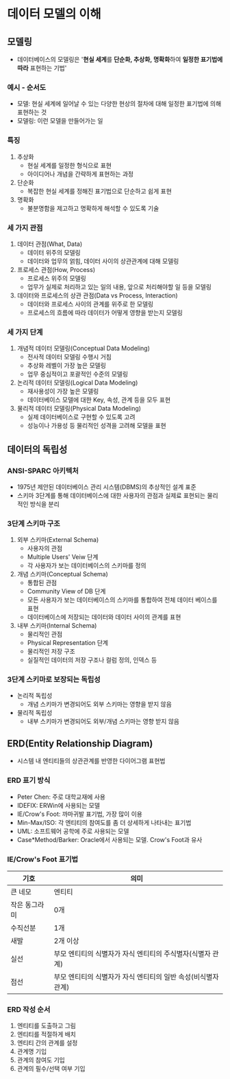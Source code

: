 # 데이터 모델의 이해

## 모델링

- 데이터베이스의 모델링은 '**현실 세계**를 **단순화, 추상화, 명확화**하여 **일정한 표기법에 따라** 표현하는 기법'

### 예시 - 순서도

- 모델: 현실 세계에 일어날 수 있는 다양한 현상의 절차에 대해 일정한 표기법에 의해 표현하는 것
- 모델링: 이런 모델을 만들어가는 일

### 특징

1. 추상화
   - 현실 세계를 일정한 형식으로 표현
   - 아이디어나 개념을 간략하게 표현하는 과정
2. 단순화
   - 복잡한 현실 세계를 정해진 표기법으로 단순하고 쉽게 표현
3. 명확화
   - 불분명함을 제고하고 명확하게 해석할 수 있도록 기술

### 세 가지 관점

1. 데이터 관점(What, Data)
   - 데이터 위주의 모델링
   - 데이터와 업무의 얽힘, 데이터 사이의 상관관계에 대해 모델링
2. 프로세스 관점(How, Process)
   - 프로세스 위주의 모델링
   - 업무가 실제로 처리하고 있는 일의 내용, 앞으로 처리해야할 일 등을 모델링
3. 데이터와 프로세스의 상관 관점(Data vs Process, Interaction)
   - 데이터와 프로세스 사이의 관계를 위주로 한 모델링
   - 프로세스의 흐름에 따라 데이터가 어떻게 영향을 받는지 모델링

### 세 가지 단계

1. 개념적 데이터 모델링(Conceptual Data Modeling)
   - 전사적 데이터 모델링 수행시 거침
   - 추상화 레벨이 가장 높은 모델링
   - 업무 중심적이고 포괄적인 수준의 모델링
2. 논리적 데이터 모델링(Logical Data Modeling)
   - 재사용성이 가장 높은 모델링
   - 데이터베이스 모델에 대한 Key, 속성, 관계 등을 모두 표현
3. 물리적 데이터 모델링(Physical Data Modeling)
   - 실제 데이터베이스로 구현할 수 있도록 고려
   - 성능이나 가용성 등 물리적인 성격을 고려해 모델을 표현

## 데이터의 독립성

### ANSI-SPARC 아키텍처

- 1975년 제안된 데이터베이스 관리 시스템(DBMS)의 추상적인 설계 표준
- 스키마 3단계를 통해 데이터베이스에 대한 사용자의 관점과 실제료 표현되는 물리적인 방식을 분리

### 3단계 스키마 구조

1. 외부 스키마(External Schema)
   - 사용자의 관점
   - Multiple Users' Veiw 단계
   - 각 사용자가 보는 데이터베이스의 스키마를 정의
2. 개념 스키마(Conceptual Schema)
   - 통합된 관점
   - Community View of DB 단계
   - 모든 사용자가 보는 데이터베이스의 스키마를 통합하여 전체 데이터 베이스를 표현
   - 데이터베이스에 저장되는 데이터와 데이터 사이의 관계를 표현
3. 내부 스키마(Internal Schema)
   - 물리적인 관점
   - Physical Representation 단계
   - 물리적인 저장 구조
   - 실질적인 데이터의 저장 구조나 컬럼 정의, 인덱스 등

### 3단계 스키마로 보장되는 독립성

- 논리적 독립성
  - 개념 스키마가 변경되어도 외부 스키마는 영향을 받지 않음
- 물리적 독립성
  - 내부 스키마가 변경되어도 외부/개념 스키마는 영향 받지 않음

## ERD(Entity Relationship Diagram)

- 시스템 내 엔티티들의 상관관계를 반영한 다이어그램 표현법

### ERD 표기 방식

- Peter Chen: 주로 대학교재에 사용
- IDEFIX: ERWin에 사용되는 모델
- IE/Crow's Foot: 까마귀발 표기법, 가장 많이 이용
- Min-Max/ISO: 각 엔티티의 참여도를 좀 더 상세하게 나타내는 표기법
- UML: 소프트웨어 공학에 주로 사용되는 모델
- Case*Method/Barker: Oracle에서 사용되는 모델. Crow's Foot과 유사

### IE/Crow's Foot 표기법

| 기호          | 의미                                                         |
| ------------- | ------------------------------------------------------------ |
| 큰 네모       | 엔티티                                                       |
| 작은 동그라미 | 0개                                                          |
| 수직선분      | 1개                                                          |
| 새발          | 2개 이상                                                     |
| 실선          | 부모 엔티티의 식별자가 자식 엔티티의 주식별자(식별자 관계)   |
| 점선          | 부모 엔티티의 식별자가 자식 엔티티의 일반 속성(비식별자 관계) |

### ERD 작성 순서

1. 엔티티를 도출하고 그림
2. 엔티티를 적절하게 배치
3. 엔티티 간의 관계를 설정
4. 관계명 기입
5. 관계의 참여도 기입
6. 관계의 필수/선택 여부 기입